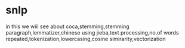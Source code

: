# snlp
in this we wiil see about coca,stemming,stemming paragraph,lemmatizer,chinese using jieba,text processing,no.of words repeated,tokenization,lowercasing,cosine simirarity,vectorization
